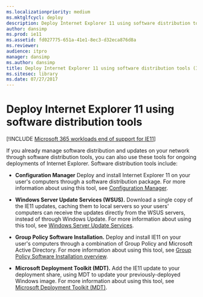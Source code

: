```yaml
---
ms.localizationpriority: medium
ms.mktglfcycl: deploy
description: Deploy Internet Explorer 11 using software distribution tools
author: dansimp
ms.prod: ie11
ms.assetid: fd027775-651a-41e1-8ec3-d32eca876d8a
ms.reviewer: 
audience: itpro
manager: dansimp
ms.author: dansimp
title: Deploy Internet Explorer 11 using software distribution tools (Internet Explorer 11 for IT Pros)
ms.sitesec: library
ms.date: 07/27/2017
---
```



# Deploy Internet Explorer 11 using software distribution tools

[!INCLUDE [Microsoft 365 workloads end of support for IE11](../includes/microsoft-365-ie-end-of-support.md)]

If you already manage software distribution and updates on your network through software distribution tools, you can also use these tools for ongoing deployments of Internet Explorer. Software distribution tools include:

-   **Configuration Manager** Deploy and install Internet Explorer 11 on your user's computers through a software distribution package. For more information about using this tool, see [Configuration Manager](/previous-versions/system-center/system-center-2012-R2/gg682129(v=technet.10)).

-   **Windows Server Update Services (WSUS).** Download a single copy of the IE11 updates, caching them to local servers so your users' computers can receive the updates directly from the WSUS servers, instead of through Windows Update. For more information about using this tool, see [Windows Server Update Services](/previous-versions/windows/it-pro/windows-server-2012-R2-and-2012/hh852345(v=ws.11)).

-   **Group Policy Software Installation.** Deploy and install IE11 on your user's computers through a combination of Group Policy and Microsoft Active Directory. For more information about using this tool, see [Group Policy Software Installation overview](/previous-versions/windows/it-pro/windows-server-2003/cc738858(v=ws.10)).

-   **Microsoft Deployment Toolkit (MDT).** Add the IE11 update to your deployment share, using MDT to update your previously-deployed Windows image. For more information about using this tool, see [Microsoft Deployment Toolkit (MDT)](/mem/configmgr/mdt/).

 

 